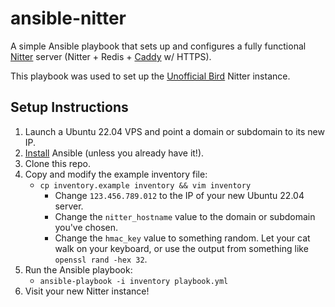 # ansible-nitter

A simple Ansible playbook that sets up and configures a fully functional [Nitter](https://github.com/zedeus/nitter) server (Nitter + Redis + [Caddy](https://caddyserver.com/) w/ HTTPS).

This playbook was used to set up the [Unofficial Bird](https://unofficialbird.com) Nitter instance.

## Setup Instructions
1. Launch a Ubuntu 22.04 VPS and point a domain or subdomain to its new IP.
2. [Install](https://docs.ansible.com/ansible/latest/installation_guide/intro_installation.html) Ansible (unless you already have it!).
3. Clone this repo.
4. Copy and modify the example inventory file:
   * `cp inventory.example inventory && vim inventory`
     * Change `123.456.789.012` to the IP of your new Ubuntu 22.04 server.
     * Change the `nitter_hostname` value to the domain or subdomain you've chosen.
     * Change the `hmac_key` value to something random. Let your cat walk on your keyboard, or use the output from something like `openssl rand -hex 32`.
5. Run the Ansible playbook:
   * `ansible-playbook -i inventory playbook.yml`
6. Visit your new Nitter instance!
